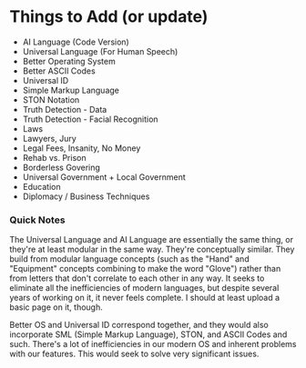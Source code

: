 # Things to Add (or update)
* AI Language (Code Version)
* Universal Language (For Human Speech)
* Better Operating System
* Better ASCII Codes
* Universal ID
* Simple Markup Language
* STON Notation
* Truth Detection - Data
* Truth Detection - Facial Recognition
* Laws
* Lawyers, Jury
* Legal Fees, Insanity, No Money
* Rehab vs. Prison
* Borderless Govering
* Universal Government + Local Government
* Education
* Diplomacy / Business Techniques

### Quick Notes
The Universal Language and AI Language are essentially the same thing, or they're at least modular in the same way. They're conceptually similar. They build from modular language concepts (such as the "Hand" and "Equipment" concepts combining to make the word "Glove") rather than from letters that don't correlate to each other in any way. It seeks to eliminate all the inefficiencies of modern languages, but despite several years of working on it, it never feels complete. I should at least upload a basic page on it, though.

Better OS and Universal ID correspond together, and they would also incorporate SML (Simple Markup Language), STON, and ASCII Codes and such. There's a lot of inefficiencies in our modern OS and inherent problems with our features. This would seek to solve very significant issues.
